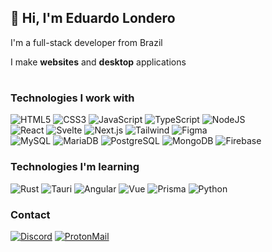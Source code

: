 ## 👋 Hi, I'm Eduardo Londero

I'm a full-stack developer from Brazil

I make **websites** and **desktop** applications

#

### Technologies I work with
![HTML5](https://img.shields.io/static/v1?style=for-the-badge&message=HTML5&color=E34F26&logo=HTML5&logoColor=FFFFFF&label=)
![CSS3](https://img.shields.io/static/v1?style=for-the-badge&message=CSS3&color=1572B6&logo=CSS3&logoColor=FFFFFF&label=)
![JavaScript](https://img.shields.io/badge/JavaScript-f7df1e?style=for-the-badge&logo=javascript&logoColor=black)
![TypeScript](https://img.shields.io/badge/TypeScript-007ACC?style=for-the-badge&logo=typescript&logoColor=white)
![NodeJS](https://img.shields.io/badge/Node-43853D?style=for-the-badge&logo=node.js&logoColor=white)<br/>
![React](https://img.shields.io/badge/React-20232A?style=for-the-badge&logo=react&logoColor=61DAFB)
![Svelte](https://img.shields.io/badge/Svelte-f23900?style=for-the-badge&logo=svelte&logoColor=white)
![Next.js](https://img.shields.io/static/v1?style=for-the-badge&message=Next.js&color=000000&logo=Next.js&logoColor=FFFFFF&label=)
![Tailwind](https://img.shields.io/badge/Tailwind-35b3eb?style=for-the-badge&logo=tailwindcss&logoColor=white)
![Figma](https://img.shields.io/static/v1?style=for-the-badge&message=Figma&color=F24E1E&logo=Figma&logoColor=FFFFFF&label=)<br/>
![MySQL](https://img.shields.io/static/v1?style=for-the-badge&message=MySQL&color=4479A1&logo=MySQL&logoColor=FFFFFF&label=)
![MariaDB](https://img.shields.io/static/v1?style=for-the-badge&message=MariaDB&color=003545&logo=MariaDB&logoColor=FFFFFF&label=)
![PostgreSQL](https://img.shields.io/static/v1?style=for-the-badge&message=PostgreSQL&color=4169E1&logo=PostgreSQL&logoColor=FFFFFF&label=)
![MongoDB](https://img.shields.io/static/v1?style=for-the-badge&message=MongoDB&color=47A248&logo=MongoDB&logoColor=FFFFFF&label=)
![Firebase](https://img.shields.io/static/v1?style=for-the-badge&message=Firebase&color=222222&logo=Firebase&logoColor=FFCA28&label=)

### Technologies I'm learning
![Rust](https://img.shields.io/badge/Rust-d83415?style=for-the-badge&logo=rust&logoColor=white)
![Tauri](https://img.shields.io/static/v1?style=for-the-badge&message=Tauri&color=222222&logo=Tauri&logoColor=FFC131&label=)
![Angular](https://img.shields.io/badge/Angular-d2002f?style=for-the-badge&logo=angular&logoColor=white)
![Vue](https://img.shields.io/badge/Vue-3eaf7c?style=for-the-badge&logo=vuedotjs&logoColor=white)
![Prisma](https://img.shields.io/badge/Prisma-0b3147?style=for-the-badge&logo=prisma&logoColor=white)
![Python](https://img.shields.io/static/v1?style=for-the-badge&message=Python&color=3776AB&logo=Python&logoColor=FFFFFF&label=)

### Contact

[![Discord](https://img.shields.io/static/v1?style=for-the-badge&message=Discord&color=5865F2&logo=Discord&logoColor=FFFFFF&label=)](https://dsc.bio/nirewen)
[![ProtonMail](https://img.shields.io/static/v1?style=for-the-badge&message=ProtonMail&color=8B89CC&logo=ProtonMail&logoColor=FFFFFF&label=)](mailto:nirewen@pm.me)
<!--
## GitHub stats

[![nirewen's GitHub stats](https://github-readme-stats.vercel.app/api?username=nirewen&theme=github_dark&show_icons=true&hide=contribs&hide_title=true)](https://github.com/anuraghazra/github-readme-stats)
![nirewen's Most used languages](https://github-readme-stats.vercel.app/api/top-langs?username=nirewen&layout=compact&theme=github_dark)
[![GitHub Streak](http://github-readme-streak-stats.herokuapp.com?user=nirewen&theme=github-dark&date_format=j%20M%5B%20Y%5D&border=FFFFFF&ring=4B8DDA&dates=4B8DDA&stroke=FFFFFF)](https://git.io/streak-stats)
-->

